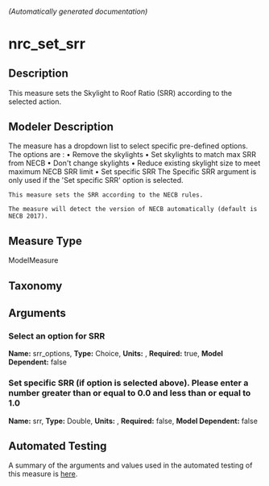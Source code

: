 

###### (Automatically generated documentation)

# nrc_set_srr

## Description
This measure sets the Skylight to Roof Ratio (SRR) according to the selected action.

## Modeler Description
The measure has a dropdown list to select specific pre-defined options. The options are :
    •	Remove the skylights
    •	Set skylights to match max SRR from NECB
    •	Don't change skylights
    •	Reduce existing skylight size to meet maximum NECB SRR limit
    •	Set specific SRR
    The Specific SRR argument is only used if the 'Set specific SRR' option is selected.
	
    This measure sets the SRR according to the NECB rules.
	
    The measure will detect the version of NECB automatically (default is NECB 2017).

## Measure Type
ModelMeasure

## Taxonomy


## Arguments


### Select an option for SRR

**Name:** srr_options,
**Type:** Choice,
**Units:** ,
**Required:** true,
**Model Dependent:** false

### Set specific SRR (if option is selected above). Please enter a number greater than or equal to 0.0 and less than or equal to 1.0

**Name:** srr,
**Type:** Double,
**Units:** ,
**Required:** false,
**Model Dependent:** false






## Automated Testing
A summary of the arguments and values used in the automated testing of this measure is [here](./tests/README.md). 
